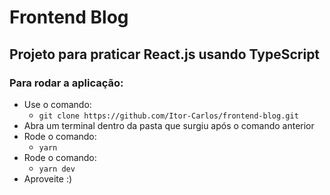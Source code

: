 # Frontend Blog

## Projeto para praticar React.js usando TypeScript


### Para rodar a aplicação:
 * Use o comando:
    - ```git clone https://github.com/Itor-Carlos/frontend-blog.git```
 * Abra um terminal dentro da pasta que surgiu após o comando anterior
 * Rode o comando:
    - ```yarn```
 * Rode o comando:
    - ```yarn dev```
 * Aproveite :)
